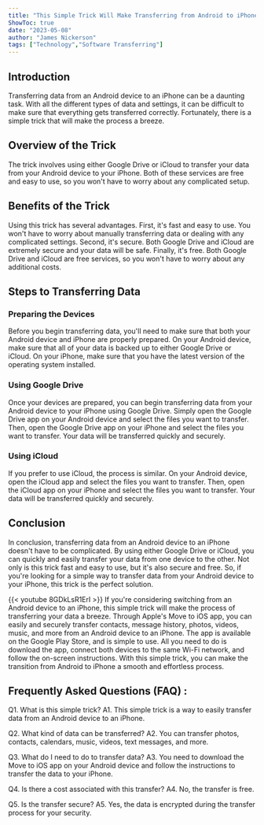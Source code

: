```yaml
---
title: "This Simple Trick Will Make Transferring from Android to iPhone a Breeze!"
ShowToc: true 
date: "2023-05-08"
author: "James Nickerson" 
tags: ["Technology","Software Transferring"]
---
```

## Introduction

Transferring data from an Android device to an iPhone can be a daunting task. With all the different types of data and settings, it can be difficult to make sure that everything gets transferred correctly. Fortunately, there is a simple trick that will make the process a breeze. 

## Overview of the Trick

The trick involves using either Google Drive or iCloud to transfer your data from your Android device to your iPhone. Both of these services are free and easy to use, so you won't have to worry about any complicated setup. 

## Benefits of the Trick

Using this trick has several advantages. First, it's fast and easy to use. You won't have to worry about manually transferring data or dealing with any complicated settings. Second, it's secure. Both Google Drive and iCloud are extremely secure and your data will be safe. Finally, it's free. Both Google Drive and iCloud are free services, so you won't have to worry about any additional costs. 

## Steps to Transferring Data

### Preparing the Devices

Before you begin transferring data, you'll need to make sure that both your Android device and iPhone are properly prepared. On your Android device, make sure that all of your data is backed up to either Google Drive or iCloud. On your iPhone, make sure that you have the latest version of the operating system installed.

### Using Google Drive

Once your devices are prepared, you can begin transferring data from your Android device to your iPhone using Google Drive. Simply open the Google Drive app on your Android device and select the files you want to transfer. Then, open the Google Drive app on your iPhone and select the files you want to transfer. Your data will be transferred quickly and securely. 

### Using iCloud

If you prefer to use iCloud, the process is similar. On your Android device, open the iCloud app and select the files you want to transfer. Then, open the iCloud app on your iPhone and select the files you want to transfer. Your data will be transferred quickly and securely. 

## Conclusion

In conclusion, transferring data from an Android device to an iPhone doesn't have to be complicated. By using either Google Drive or iCloud, you can quickly and easily transfer your data from one device to the other. Not only is this trick fast and easy to use, but it's also secure and free. So, if you're looking for a simple way to transfer data from your Android device to your iPhone, this trick is the perfect solution.

{{< youtube 8GDkLsR1ErI >}} 
If you're considering switching from an Android device to an iPhone, this simple trick will make the process of transferring your data a breeze. Through Apple's Move to iOS app, you can easily and securely transfer contacts, message history, photos, videos, music, and more from an Android device to an iPhone. The app is available on the Google Play Store, and is simple to use. All you need to do is download the app, connect both devices to the same Wi-Fi network, and follow the on-screen instructions. With this simple trick, you can make the transition from Android to iPhone a smooth and effortless process.

## Frequently Asked Questions (FAQ) :
Q1. What is this simple trick?
A1. This simple trick is a way to easily transfer data from an Android device to an iPhone.

Q2. What kind of data can be transferred? 
A2. You can transfer photos, contacts, calendars, music, videos, text messages, and more.

Q3. What do I need to do to transfer data? 
A3. You need to download the Move to iOS app on your Android device and follow the instructions to transfer the data to your iPhone.

Q4. Is there a cost associated with this transfer? 
A4. No, the transfer is free.

Q5. Is the transfer secure? 
A5. Yes, the data is encrypted during the transfer process for your security.


